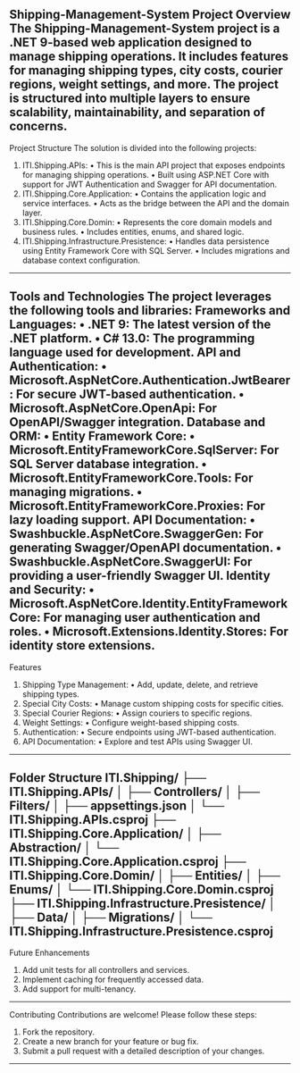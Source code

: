 Shipping-Management-System Project
Overview
The Shipping-Management-System project is a .NET 9-based web application designed to manage shipping operations. It includes features for managing shipping types, city costs, courier regions, weight settings, and more. The project is structured into multiple layers to ensure scalability, maintainability, and separation of concerns.
---
Project Structure
The solution is divided into the following projects:
1.	ITI.Shipping.APIs:
•	This is the main API project that exposes endpoints for managing shipping operations.
•	Built using ASP.NET Core with support for JWT Authentication and Swagger for API documentation.
2.	ITI.Shipping.Core.Application:
•	Contains the application logic and service interfaces.
•	Acts as the bridge between the API and the domain layer.
3.	ITI.Shipping.Core.Domin:
•	Represents the core domain models and business rules.
•	Includes entities, enums, and shared logic.
4.	ITI.Shipping.Infrastructure.Presistence:
•	Handles data persistence using Entity Framework Core with SQL Server.
•	Includes migrations and database context configuration.
---
Tools and Technologies
The project leverages the following tools and libraries:
Frameworks and Languages:
•	.NET 9: The latest version of the .NET platform.
•	C# 13.0: The programming language used for development.
API and Authentication:
•	Microsoft.AspNetCore.Authentication.JwtBearer: For secure JWT-based authentication.
•	Microsoft.AspNetCore.OpenApi: For OpenAPI/Swagger integration.
Database and ORM:
•	Entity Framework Core:
•	Microsoft.EntityFrameworkCore.SqlServer: For SQL Server database integration.
•	Microsoft.EntityFrameworkCore.Tools: For managing migrations.
•	Microsoft.EntityFrameworkCore.Proxies: For lazy loading support.
API Documentation:
•	Swashbuckle.AspNetCore.SwaggerGen: For generating Swagger/OpenAPI documentation.
•	Swashbuckle.AspNetCore.SwaggerUI: For providing a user-friendly Swagger UI.
Identity and Security:
•	Microsoft.AspNetCore.Identity.EntityFrameworkCore: For managing user authentication and roles.
•	Microsoft.Extensions.Identity.Stores: For identity store extensions.
---
Features
1.	Shipping Type Management:
•	Add, update, delete, and retrieve shipping types.
2.	Special City Costs:
•	Manage custom shipping costs for specific cities.
3.	Special Courier Regions:
•	Assign couriers to specific regions.
4.	Weight Settings:
•	Configure weight-based shipping costs.
5.	Authentication:
•	Secure endpoints using JWT-based authentication.
6.	API Documentation:
•	Explore and test APIs using Swagger UI.
---
Folder Structure
ITI.Shipping/
├── ITI.Shipping.APIs/
│   ├── Controllers/
│   ├── Filters/
│   ├── appsettings.json
│   └── ITI.Shipping.APIs.csproj
├── ITI.Shipping.Core.Application/
│   ├── Abstraction/
│   └── ITI.Shipping.Core.Application.csproj
├── ITI.Shipping.Core.Domin/
│   ├── Entities/
│   ├── Enums/
│   └── ITI.Shipping.Core.Domin.csproj
├── ITI.Shipping.Infrastructure.Presistence/
│   ├── Data/
│   ├── Migrations/
│   └── ITI.Shipping.Infrastructure.Presistence.csproj
---
Future Enhancements
1.	Add unit tests for all controllers and services.
2.	Implement caching for frequently accessed data.
3.	Add support for multi-tenancy.
---
Contributing
Contributions are welcome! Please follow these steps:
1.	Fork the repository.
2.	Create a new branch for your feature or bug fix.
3.	Submit a pull request with a detailed description of your changes.
--- 
